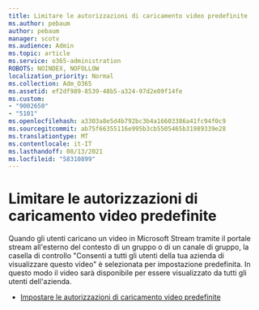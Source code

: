 ```yaml
---
title: Limitare le autorizzazioni di caricamento video predefinite
ms.author: pebaum
author: pebaum
manager: scotv
ms.audience: Admin
ms.topic: article
ms.service: o365-administration
ROBOTS: NOINDEX, NOFOLLOW
localization_priority: Normal
ms.collection: Adm_O365
ms.assetid: ef2df989-8539-48b5-a324-97d2e09f14fe
ms.custom:
- "9002650"
- "5101"
ms.openlocfilehash: a3303a8e5d4b792bc3b4a16603386a41fc94f0c9
ms.sourcegitcommit: ab75f66355116e995b3cb5505465b31989339e28
ms.translationtype: MT
ms.contentlocale: it-IT
ms.lasthandoff: 08/13/2021
ms.locfileid: "58310899"
---
```

# <a name="restrict-default-video-upload-permissions"></a>Limitare le autorizzazioni di caricamento video predefinite

Quando gli utenti caricano un video in Microsoft Stream tramite il portale stream all'esterno del contesto di un gruppo o di un canale di gruppo, la casella di controllo "Consenti a tutti gli utenti della tua azienda di visualizzare questo video" è selezionata per impostazione predefinita. In questo modo il video sarà disponibile per essere visualizzato da tutti gli utenti dell'azienda.

- [Impostare le autorizzazioni di caricamento video predefinite](https://docs.microsoft.com/stream/default-video-permissions)
